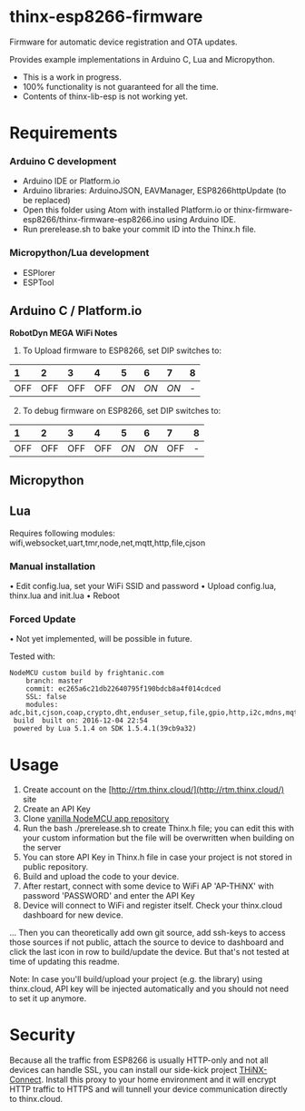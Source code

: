 # thinx-esp8266-firmware

Firmware for automatic device registration and OTA updates.

Provides example implementations in Arduino C, Lua and Micropython.

* This is a work in progress.
* 100% functionality is not guaranteed for all the time.
* Contents of thinx-lib-esp is not working yet.

# Requirements

### Arduino C development

- Arduino IDE or Platform.io
- Arduino libraries: ArduinoJSON, EAVManager, ESP8266httpUpdate (to be replaced)
- Open this folder using Atom with installed Platform.io or thinx-firmware-esp8266/thinx-firmware-esp8266.ino using Arduino IDE.
- Run prerelease.sh to bake your commit ID into the Thinx.h file.

### Micropython/Lua development

- ESPlorer
- ESPTool

## Arduino C / Platform.io

**RobotDyn MEGA WiFi Notes**

1. To Upload firmware to ESP8266, set DIP switches to:

| 1 | 2 | 3 | 4 | 5 | 6 | 7 | 8 |
|:----|:----|:----|:----|:----|:----|:----|:----|
| OFF | OFF | OFF | OFF | *ON* | *ON* | *ON* | - |

2. To debug firmware on ESP8266, set DIP switches to:

| 1 | 2 | 3 | 4 | 5 | 6 | 7 | 8 |
|:----|:----|:----|:----|:----|:----|:----|:----|
| OFF | OFF | OFF | OFF | *ON* | *ON* | OFF | - |


## Micropython

## Lua

Requires following modules: wifi,websocket,uart,tmr,node,net,mqtt,http,file,cjson

### Manual installation

• Edit config.lua, set your WiFi SSID and password
• Upload config.lua, thinx.lua and init.lua
• Reboot


### Forced Update

• Not yet implemented, will be possible in future.

Tested with:

    NodeMCU custom build by frightanic.com
    	branch: master
    	commit: ec265a6c21db22640795f190bdcb8a4f014cdced
    	SSL: false
    	modules: adc,bit,cjson,coap,crypto,dht,enduser_setup,file,gpio,http,i2c,mdns,mqtt,net,node,ow,pcm,pwm,struct,tmr,u8g,uart,websocket,wifi
     build 	built on: 2016-12-04 22:54
     powered by Lua 5.1.4 on SDK 1.5.4.1(39cb9a32)

# Usage

1. Create account on the [http://rtm.thinx.cloud/](http://rtm.thinx.cloud/) site
2. Create an API Key
3. Clone [vanilla NodeMCU app repository](https://github.com/suculent/thinx-firmware-esp8266)
4. Run the bash ./prerelease.sh to create Thinx.h file; you can edit this with your custom information but the file will be overwritten when building on the server
5. You can store API Key in Thinx.h file in case your project is not stored in public repository.
6. Build and upload the code to your device.
7. After restart, connect with some device to WiFi AP 'AP-THiNX' with password 'PASSWORD' and enter the API Key
8. Device will connect to WiFi and register itself. Check your thinx.cloud dashboard for new device.

... Then you can theoretically add own git source, add ssh-keys to access those sources if not public, attach the source to device to dashboard and click the last icon in row to build/update the device. But that's not tested at time of updating this readme.


Note: In case you'll build/upload your project (e.g. the library) using thinx.cloud, API key will be injected automatically and you should not need to set it up anymore.

# Security

Because all the traffic from ESP8266 is usually HTTP-only and not all devices can handle SSL, you can install our side-kick project [THiNX-Connect](https://github.com/suculent/thinx-connect). Install this proxy to your home environment and it will encrypt HTTP traffic to HTTPS and will tunnell your device communication directly to thinx.cloud.

